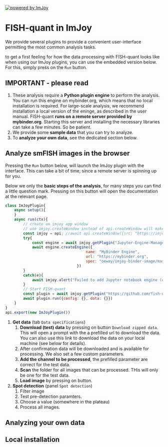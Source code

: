 [![powered by ImJoy](https://imjoy.io/static/badge/powered-by-imjoy-badge.svg)](https://imjoy.io/)

# FISH-quant in ImJoy

We provide several plugins to provide a convenient user-interface permitting the most common
analysis tasks.

to get a first feeling for how the data processing with FISH-quant looks like when using
our ImJoy plugins, you can use the embedded version below. For this, simply press on the `Run` button.

## IMPORTANT - please read

1. These analysis require a **Python plugin engine** to perform the analysis. You can run this engine on mybinder.org, which means that no local installation is required. For large-scale analysis, we recommend installation a local version of the eninge, as described in the user manual. FISH-quant **runs on a remote server provided by mybinder.org**. Starting this server and installing the necessary libraries can take a few minutes. So be patient.
2. We provide some **sample data** that you can try to analyze.
3. To **analyze your own data**, see the dedicated section below.

## Analyze smFISH images in the browser

Pressing the `Run` button below, will launch the ImJoy plugin with the interface. This can take a bit of time, since
a remote server is spinning up for you.

Below we only the **basic steps of the analysis**, for many steps you can find a little question mark. Pressing
on this button will open the documentation at the relevant page.

<!-- ImJoyPlugin: { "type": "web-worker", "hide_code_block": true} -->
```js
class ImJoyPlugin{
    async setup(){
    }
    async run(ctx){
        // create an imjoy app window
        // use imjoy.createWindow instead of api.createWindow will make the window appear inside the embedded ImJoy App
        const imjoy = api; //await api.createWindow({src: "https://imjoy.io/#/app?workspace=sandbox&flags=quiet"});
        try{
            const engine = await imjoy.getPlugin("Jupyter-Engine-Manager")
            await engine.createEngine({
                                    name: "MyBinder Engine",
                                    url: "https://mybinder.org",
                                    spec: "oeway/imjoy-binder-image/master"
                                })
        }
        catch(e){
            await imjoy.alert("Failed to add Jupyter notebook engine (on binder), error: " + e.toString())
        }
        // Start FISH-quant
        const plugin = await imjoy.getPlugin("https://github.com/fish-quant/fq-imjoy/blob/master/imjoy-plugins/FISH-quant.imjoy.html")
        await plugin.run({config: {}, data: {}})
    }
}
api.export(new ImJoyPlugin())
```


1. **Get data** (tab `Data specifications`)
    1. **Download (test) data** by pressing on button `Download zipped data`. This will open a prompt with the a prefilled url to download the data. You can also use this link to download the data on your local machine (see below for details).
    2. After confirmation data will be downloaded and is available for processing. We also set a few custom parameters.
    3. **Add the channel to be processed**, the prefilled parameter are correct for the test data.
    4. **Scan** the folder for all images that can be processed. THis will only be one for the test data.
    5. **Load image** by pressing on button.
2. **Spot detection** (panel `Spot detection`)
    1. Filter image
    2. Test pre-detection paramters.
    3. Choose a value (somewhere in the plateau)
    4. Process all images.

## Analyzing your own data

## Local installation
